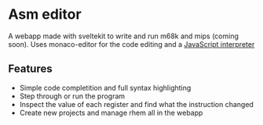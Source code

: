 # Asm editor 

A webapp made with sveltekit to write and run m68k and mips (coming soon).
Uses monaco-editor for the code editing and a [JavaScript interpreter](https://github.com/Nazgot/M68K-JS-Interpreter)

## Features 
* Simple code completition and full syntax highlighting
* Step through or run the program 
* Inspect the value of each register and find what the instruction changed 
* Create new projects and manage rhem all in the webapp 
